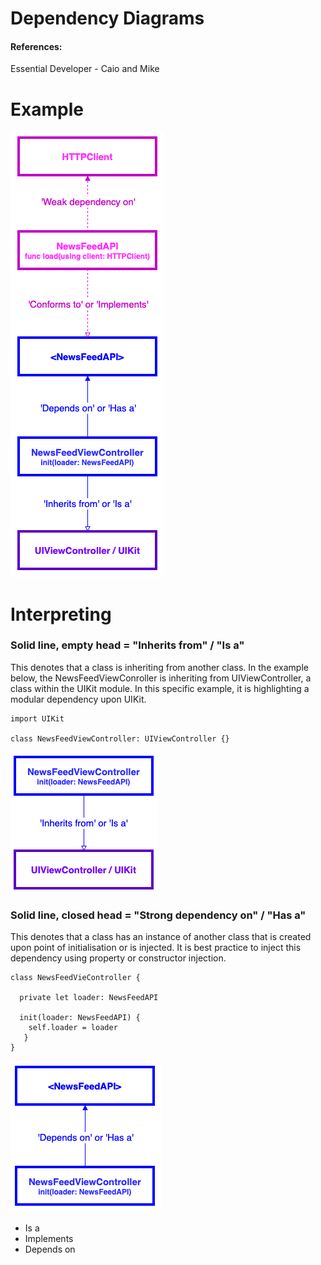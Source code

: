 # Dependency Diagrams
#### References:
Essential Developer - Caio and Mike

# Example
![Dependency Diagram](/DependencyDiagram.png)

# Interpreting
### Solid line, empty head = "Inherits from" / "Is a"
This denotes that a class is inheriting from another class. In the example below, the NewsFeedViewConroller is inheriting from UIViewController, a class within the UIKit module. In this specific example, it is highlighting a modular dependency upon UIKit.

```
import UIKit

class NewsFeedViewController: UIViewController {}
```

![Inherits From](/InheritsFrom.png)


### Solid line, closed head = "Strong dependency on" / "Has a"
This denotes that a class has an instance of another class that is created upon point of initialisation or is injected. It is best practice to inject this dependency using property or constructor injection.

```
class NewsFeedVieController {

  private let loader: NewsFeedAPI
  
  init(loader: NewsFeedAPI) {
    self.loader = loader 
   }
}
```

![Depends On](/DependsOn.png)

- Is a
- Implements
- Depends on
